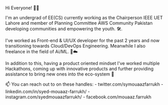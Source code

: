 Hi Everyone! 👋🏻

I'm an undergrad of EE(CS) currently working as the Chairperson IEEE UET Lahore and member of Planning Committee AWS Community Pakistan developing communities and empowering the youth. 🛠.

I've worked as Front-end & UI/UX developer for the past 2 years and now transitioning towards Cloud/DevOps Engineering. Meanwhile I also freelance in the field of Ai/ML. 🚀☁️

In addition to this, having a product oriented mindset I've worked multiple Hackathons, coming up with innovative products and further providing assistance to bring new ones into the eco-system 🦾

📫 You can reach out to on these handles:
     - twitter.com/symouaazfarrukh
     - linkedin.com/in/syed-mouaaz-farrukh/
     - instagram.com/syedmouaazfarrukh/
     - facebook.com/mouaaz.farrukh
      

<!---
syedmouaazfarrukh/syedmouaazfarrukh is a ✨ special ✨ repository because its `README.md` (this file) appears on your GitHub profile.
You can click the Preview link to take a look at your changes.
--->
